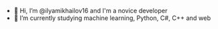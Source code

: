 - 👋 Hi, I’m @ilyamikhailov16 and I'm a novice developer
- 🌱 I’m currently studying machine learning, Python, C#, C++ and web
